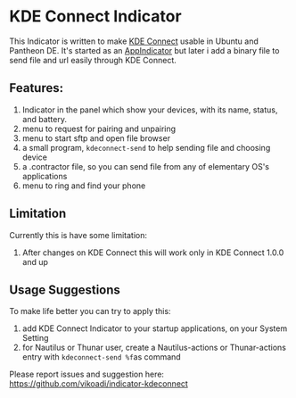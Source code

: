 KDE Connect Indicator
=====================

This Indicator is written to make [KDE Connect](https://community.kde.org/KDEConnect) usable in Ubuntu and Pantheon DE.
It's started as an [AppIndicator](https://unity.ubuntu.com/projects/appindicators/) but later i add a binary file to send file and url easily through KDE Connect.

Features: 
-------
 1. Indicator in the panel which show your devices, with its name, status, and battery.
 2. menu to request for pairing and unpairing
 3. menu to start sftp and open file browser
 4. a small program, `kdeconnect-send` to help sending file and choosing device
 5. a .contractor file, so you can send file from any of elementary OS's applications
 6. menu to ring and find your phone

Limitation
-------
Currently this is have some limitation:
 1. After changes on KDE Connect this will work only in KDE Connect 1.0.0 and up

Usage Suggestions
-------
 To make life better you can try to apply this:

 1. add KDE Connect Indicator to your startup applications, on your System Setting
 2. for Nautilus or Thunar user, create a Nautilus-actions or Thunar-actions entry with  `kdeconnect-send %f`as  command

Please report issues and suggestion here:
https://github.com/vikoadi/indicator-kdeconnect
